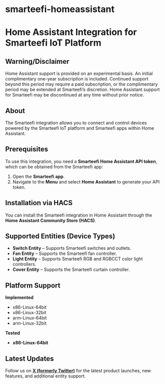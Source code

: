 # smarteefi-homeassistant

# Home Assistant Integration for Smarteefi IoT Platform  

## Warning/Disclaimer  
Home Assistant support is provided on an experimental basis. An initial complimentary one-year subscription is included. Continued support beyond this period may require a paid subscription, or the complimentary period may be extended at Smarteefi’s discretion. Home Assistant support for Smarteefi may be discontinued at any time without prior notice.  

## About  
The Smarteefi integration allows you to connect and control devices powered by the Smarteefi IoT platform and Smarteefi apps within Home Assistant.  

## Prerequisites  
To use this integration, you need a **Smarteefi Home Assistant API token**, which can be obtained from the Smarteefi app:  
1. Open the **Smarteefi app**.  
2. Navigate to the **Menu** and select **Home Assistant** to generate your API token.  

## Installation via HACS  
You can install the Smarteefi integration in Home Assistant through the **Home Assistant Community Store (HACS)**.  

## Supported Entities (Device Types)  
- **Switch Entity** – Supports Smarteefi switches and outlets.  
- **Fan Entity** – Supports the Smarteefi fan controller.  
- **Light Entity** – Supports Smarteefi RGB and RGBCCT color light controllers.  
- **Cover Entity** – Supports the Smarteefi curtain controller.

## Platform Support 
**Implemented** 
- x86-Linux-64bit
- x86-Linux-32bit
- arm-Linux-64bit
- arm-Linux-32bit

**Tested** 
- **x86-Linux-64bit**


## Latest Updates  
Follow us on **[X (formerly Twitter)](https://twitter.com/smarteefi)** for the latest product launches, new features, and additional entity support.  
